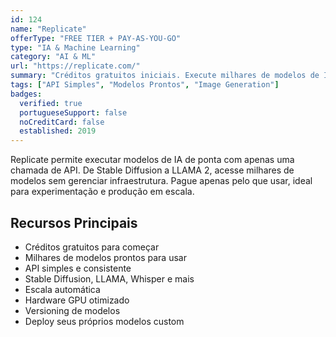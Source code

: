 ```yaml
---
id: 124
name: "Replicate"
offerType: "FREE TIER + PAY-AS-YOU-GO"
type: "IA & Machine Learning"
category: "AI & ML"
url: "https://replicate.com/"
summary: "Créditos gratuitos iniciais. Execute milhares de modelos de IA com uma única linha de código."
tags: ["API Simples", "Modelos Prontos", "Image Generation"]
badges:
  verified: true
  portugueseSupport: false
  noCreditCard: false
  established: 2019
---
```


Replicate permite executar modelos de IA de ponta com apenas uma chamada de API. De Stable Diffusion a LLAMA 2, acesse milhares de modelos sem gerenciar infraestrutura. Pague apenas pelo que usar, ideal para experimentação e produção em escala.

## Recursos Principais

- Créditos gratuitos para começar
- Milhares de modelos prontos para usar
- API simples e consistente
- Stable Diffusion, LLAMA, Whisper e mais
- Escala automática
- Hardware GPU otimizado
- Versioning de modelos
- Deploy seus próprios modelos custom

